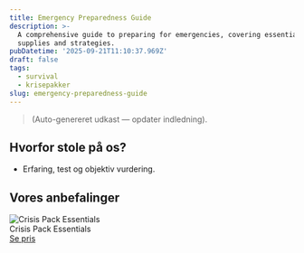 ```yaml
---
title: Emergency Preparedness Guide
description: >-
  A comprehensive guide to preparing for emergencies, covering essential
  supplies and strategies.
pubDatetime: '2025-09-21T11:10:37.969Z'
draft: false
tags:
  - survival
  - krisepakker
slug: emergency-preparedness-guide
---
```

> (Auto-genereret udkast — opdater indledning).

## Hvorfor stole på os?
- Erfaring, test og objektiv vurdering.

## Vores anbefalinger


<!-- Auto: Affiliate-kort fra Products/SKUs -->

<div class="aff-card"><img src="abstract_15.png (https://v5.airtableusercontent.com/v3/u/45/45/1758463200000/I59buzaotAqKbVsDcRjqlg/C1Kk-g24zt_fJAinGeLsIMzJYJKTiAgSAGw3T2PRpNmVNE779V5tgKmC3XQSPKY5Gzb3VzaRJ3Zz_jZRTtL-8iu6-7-GCuauMUyYnh4a9IdIW8XuqnkMpNI04YsUYD4PpfsO_CxIm2RZdG6SMCJeNaMfnDEzkRmv-DiNVdsOJVY/ex46AwI5jwaLqeslDXJ4a4pCynAUXH5dHRDB0Yz6aUo)" alt="Crisis Pack Essentials" class="aff-card__img" /><div class="aff-card__meta"><div class="aff-card__title">Crisis Pack Essentials</div><a class="aff-btn" href="https://affiliate.homeessentialsee62.com/deal789?utm_source=klartilalt&utm_medium=affiliate&subid=emergency-preparedness-guide-2025-09-21" rel="sponsored nofollow noopener" target="_blank">Se pris</a></div></div>

